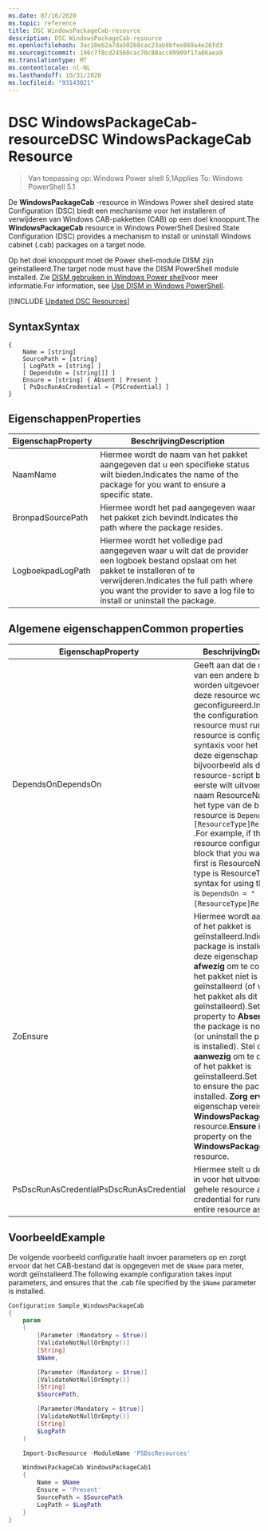 ```yaml
---
ms.date: 07/16/2020
ms.topic: reference
title: DSC WindowsPackageCab-resource
description: DSC WindowsPackageCab-resource
ms.openlocfilehash: 3ac10eb2a7da502b8cac23ab8bfee869a4e26fd3
ms.sourcegitcommit: 196c7f8cd24560cac70c88acc89909f17a86aea9
ms.translationtype: MT
ms.contentlocale: nl-NL
ms.lasthandoff: 10/31/2020
ms.locfileid: "93143021"
---
```

# <a name="dsc-windowspackagecab-resource"></a><span data-ttu-id="8bfb8-103">DSC WindowsPackageCab-resource</span><span class="sxs-lookup"><span data-stu-id="8bfb8-103">DSC WindowsPackageCab Resource</span></span>

> <span data-ttu-id="8bfb8-104">Van toepassing op: Windows Power shell 5,1</span><span class="sxs-lookup"><span data-stu-id="8bfb8-104">Applies To: Windows PowerShell 5.1</span></span>

<span data-ttu-id="8bfb8-105">De **WindowsPackageCab** -resource in Windows Power shell desired state Configuration (DSC) biedt een mechanisme voor het installeren of verwijderen van Windows CAB-pakketten (CAB) op een doel knooppunt.</span><span class="sxs-lookup"><span data-stu-id="8bfb8-105">The **WindowsPackageCab** resource in Windows PowerShell Desired State Configuration (DSC) provides a mechanism to install or uninstall Windows cabinet (.cab) packages on a target node.</span></span>

<span data-ttu-id="8bfb8-106">Op het doel knooppunt moet de Power shell-module DISM zijn geïnstalleerd.</span><span class="sxs-lookup"><span data-stu-id="8bfb8-106">The target node must have the DISM PowerShell module installed.</span></span> <span data-ttu-id="8bfb8-107">Zie [DISM gebruiken in Windows Power shell](/windows-hardware/manufacture/desktop/use-dism-in-windows-powershell-s14)voor meer informatie.</span><span class="sxs-lookup"><span data-stu-id="8bfb8-107">For information, see [Use DISM in Windows PowerShell](/windows-hardware/manufacture/desktop/use-dism-in-windows-powershell-s14).</span></span>

[!INCLUDE [Updated DSC Resources](../../../../../includes/dsc-resources.md)]

## <a name="syntax"></a><span data-ttu-id="8bfb8-108">Syntax</span><span class="sxs-lookup"><span data-stu-id="8bfb8-108">Syntax</span></span>

```Syntax
{
    Name = [string]
    SourcePath = [string]
    [ LogPath = [string] ]
    [ DependsOn = [string[]] ]
    Ensure = [string] { Absent | Present }
    [ PsDscRunAsCredential = [PSCredential] ]
}
```

## <a name="properties"></a><span data-ttu-id="8bfb8-109">Eigenschappen</span><span class="sxs-lookup"><span data-stu-id="8bfb8-109">Properties</span></span>

|<span data-ttu-id="8bfb8-110">Eigenschap</span><span class="sxs-lookup"><span data-stu-id="8bfb8-110">Property</span></span> |<span data-ttu-id="8bfb8-111">Beschrijving</span><span class="sxs-lookup"><span data-stu-id="8bfb8-111">Description</span></span> |
|---|---|
|<span data-ttu-id="8bfb8-112">Naam</span><span class="sxs-lookup"><span data-stu-id="8bfb8-112">Name</span></span> |<span data-ttu-id="8bfb8-113">Hiermee wordt de naam van het pakket aangegeven dat u een specifieke status wilt bieden.</span><span class="sxs-lookup"><span data-stu-id="8bfb8-113">Indicates the name of the package for you want to ensure a specific state.</span></span> |
|<span data-ttu-id="8bfb8-114">Bronpad</span><span class="sxs-lookup"><span data-stu-id="8bfb8-114">SourcePath</span></span> |<span data-ttu-id="8bfb8-115">Hiermee wordt het pad aangegeven waar het pakket zich bevindt.</span><span class="sxs-lookup"><span data-stu-id="8bfb8-115">Indicates the path where the package resides.</span></span> |
|<span data-ttu-id="8bfb8-116">Logboekpad</span><span class="sxs-lookup"><span data-stu-id="8bfb8-116">LogPath</span></span> |<span data-ttu-id="8bfb8-117">Hiermee wordt het volledige pad aangegeven waar u wilt dat de provider een logboek bestand opslaat om het pakket te installeren of te verwijderen.</span><span class="sxs-lookup"><span data-stu-id="8bfb8-117">Indicates the full path where you want the provider to save a log file to install or uninstall the package.</span></span> |

## <a name="common-properties"></a><span data-ttu-id="8bfb8-118">Algemene eigenschappen</span><span class="sxs-lookup"><span data-stu-id="8bfb8-118">Common properties</span></span>

|<span data-ttu-id="8bfb8-119">Eigenschap</span><span class="sxs-lookup"><span data-stu-id="8bfb8-119">Property</span></span> |<span data-ttu-id="8bfb8-120">Beschrijving</span><span class="sxs-lookup"><span data-stu-id="8bfb8-120">Description</span></span> |
|---|---|
|<span data-ttu-id="8bfb8-121">DependsOn</span><span class="sxs-lookup"><span data-stu-id="8bfb8-121">DependsOn</span></span> |<span data-ttu-id="8bfb8-122">Geeft aan dat de configuratie van een andere bron moet worden uitgevoerd voordat deze resource wordt geconfigureerd.</span><span class="sxs-lookup"><span data-stu-id="8bfb8-122">Indicates that the configuration of another resource must run before this resource is configured.</span></span> <span data-ttu-id="8bfb8-123">De syntaxis voor het gebruik van deze eigenschap is bijvoorbeeld als de ID van het resource-script blok dat u als eerste wilt uitvoeren, de naam ResourceName is en het type van de bron resource is `DependsOn = "[ResourceType]ResourceName"` .</span><span class="sxs-lookup"><span data-stu-id="8bfb8-123">For example, if the ID of the resource configuration script block that you want to run first is ResourceName and its type is ResourceType, the syntax for using this property is `DependsOn = "[ResourceType]ResourceName"`.</span></span> |
|<span data-ttu-id="8bfb8-124">Zo</span><span class="sxs-lookup"><span data-stu-id="8bfb8-124">Ensure</span></span> |<span data-ttu-id="8bfb8-125">Hiermee wordt aangegeven of het pakket is geïnstalleerd.</span><span class="sxs-lookup"><span data-stu-id="8bfb8-125">Indicates if the package is installed.</span></span> <span data-ttu-id="8bfb8-126">Stel deze eigenschap in op **afwezig** om te controleren of het pakket niet is geïnstalleerd (of verwijder het pakket als dit is geïnstalleerd).</span><span class="sxs-lookup"><span data-stu-id="8bfb8-126">Set this property to **Absent** to ensure the package is not installed (or uninstall the package if it is installed).</span></span> <span data-ttu-id="8bfb8-127">Stel deze in op **aanwezig** om te controleren of het pakket is geïnstalleerd.</span><span class="sxs-lookup"><span data-stu-id="8bfb8-127">Set it to **Present** to ensure the package is installed.</span></span> <span data-ttu-id="8bfb8-128">**Zorg ervoor dat** de eigenschap vereist is voor de **WindowsPackageCab** -resource.</span><span class="sxs-lookup"><span data-stu-id="8bfb8-128">**Ensure** is a required property on the **WindowsPackageCab** resource.</span></span> |
|<span data-ttu-id="8bfb8-129">PsDscRunAsCredential</span><span class="sxs-lookup"><span data-stu-id="8bfb8-129">PsDscRunAsCredential</span></span> |<span data-ttu-id="8bfb8-130">Hiermee stelt u de referentie in voor het uitvoeren van de gehele resource als.</span><span class="sxs-lookup"><span data-stu-id="8bfb8-130">Sets the credential for running the entire resource as.</span></span> |

## <a name="example"></a><span data-ttu-id="8bfb8-131">Voorbeeld</span><span class="sxs-lookup"><span data-stu-id="8bfb8-131">Example</span></span>

<span data-ttu-id="8bfb8-132">De volgende voorbeeld configuratie haalt invoer parameters op en zorgt ervoor dat het CAB-bestand dat is opgegeven met de `$Name` para meter, wordt geïnstalleerd.</span><span class="sxs-lookup"><span data-stu-id="8bfb8-132">The following example configuration takes input parameters, and ensures that the .cab file specified by the `$Name` parameter is installed.</span></span>

```powershell
Configuration Sample_WindowsPackageCab
{
    param
    (
        [Parameter (Mandatory = $true)]
        [ValidateNotNullOrEmpty()]
        [String]
        $Name,

        [Parameter (Mandatory = $true)]
        [ValidateNotNullOrEmpty()]
        [String]
        $SourcePath,

        [Parameter(Mandatory = $true)]
        [ValidateNotNullOrEmpty()]
        [String]
        $LogPath
    )

    Import-DscResource -ModuleName 'PSDscResources'

    WindowsPackageCab WindowsPackageCab1
    {
        Name = $Name
        Ensure = 'Present'
        SourcePath = $SourcePath
        LogPath = $LogPath
    }
}
```
